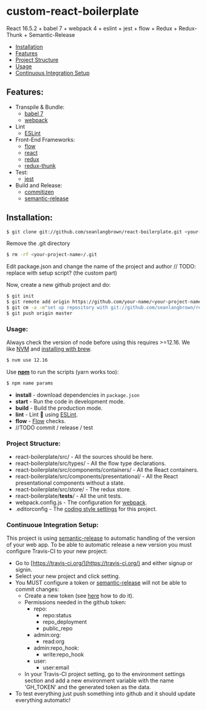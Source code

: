 # custom-react-boilerplate

React 16.5.2 + babel 7 + webpack 4 + eslint + jest + flow + Redux + Redux-Thunk + Semantic-Release

- [Installation](#inst)
- [Features](#features)
- [Project Structure](#struct)
- [Usage](#use)
- [Continuous Integration Setup](#CISetup)

<a name="features"></a>
## Features: ##

- Transpile & Bundle:
  - [babel 7](https://babeljs.io/)
  - [webpack](https://webpack.js.org/)
- Lint
  - [ESLint](https://eslint.org/)
- Front-End Frameworks:
  - [flow](https://flow.org/)
  - [react](https://reactjs.org/)
  - [redux](https://redux.js.org/)
  - [redux-thunk](https://github.com/reduxjs/redux-thunk)
- Test:
  - [jest](https://jestjs.io/)
- Build and Release:
  - [commitizen](http://commitizen.github.io/cz-cli)
  - [semantic-release](https://github.com/semantic-release/semantic-release)

<a name="inst"></a>
## Installation: ##

```bash
$ git clone git://github.com/seanlangbrown/react-boilerplate.git <your-project-name>
```
Remove the .git directory 
```bash
$ rm -rf <your-project-name>/.git
```
Edit package.json and change the name of the project and author // TODO: replace with setup script? (the custom part)

Now, create a new github project and do:
  
```bash
$ git init
$ git remote add origin https://github.com/your-name/<your-project-name>.git
$ git cm -a -m"set up repository with git://github.com/seanlangbrown/react-boilerplate.git"
$ git push origin master
```

<a name="use"></a>
### Usage: ###

Always check the version of node before using this requires >=12.16.  We like [NVM](https://github.com/nvm-sh/nvm) and [installing with brew](https://medium.com/@jamesauble/install-nvm-on-mac-with-brew-adb921fb92cc).
```bash
$ nvm use 12.16
```

Use [**npm**](https://www.npmjs.com/get-npm) to run the scripts (yarn works too):

```bash
$ npm name params
```
- **install** - download dependencies in `package.json`
- **start** - Run the code in development mode.
- **build** - Build the production mode.
- **lint** - Lint :cop: using [ESLint](https://eslint.org/).
- **flow** - [Flow](https://flow.org/) checks.
- //TODO commit / release / test

<a name="struct"></a>
### Project Structure: ###

- react-boilerplate/src/ - All the sources should be here.
- react-boilerplate/src/types/ - All the flow type declarations.
- react-boilerplate/src/components/containers/ - All the React containers.
- react-boilerplate/src/components/presentational/ - All the React presentational components without a state.
- react-boilerplate/src/store/ - The redux store.
- react-boilerplate/__tests__/ - All the unit tests.
- webpack.config.js - The configuration for [webpack](https://webpack.js.org/).
- .editorconfig - The [coding style settings](editorconfig.org) for this project.

<a name="CISetup"></a>
### Continuoue Integration Setup: ###

This project is using [semantic-release](https://github.com/semantic-release/semantic-release) to automatic handling of the version of your web app. To be able to automatic release a new version you must configure Travis-CI to your new project:

- Go to [https://travis-ci.org/](https://travis-ci.org/) and either signup or signin.
- Select your new project and click setting.
- You MUST configure a token or [semantic-release](https://github.com/semantic-release/semantic-release) will not be able to commit changes:
  - Create a new token (see [here](https://help.github.com/articles/creating-a-personal-access-token-for-the-command-line/) how to do it).
  - Permissions needed in the github token:
    - repo:
      - repo:status
      - repo_deployment
      - public_repo
    - admin:org:
      - read:org
    - admin:repo_hook:
      - write:repo_hook
    - user:
      - user:email
  - In your Travis-CI project setting, go to the environment settings section and add a new environment variable with the name 'GH_TOKEN' and the generated token as the data.
- To test everything just push something into github and it should update everything automatic!
